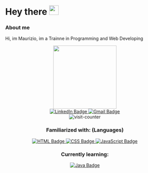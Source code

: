 # Hey there <img src="https://media.giphy.com/media/hvRJCLFzcasrR4ia7z/giphy.gif" width="30px"/>


<h3> About me </h3>
<p> Hi, im Maurizio, im a Trainne in Programming and Web Developing </p>


<div id="badges" align="center">
  
  <div id="gif-header" align="center">
  <img src="https://i.giphy.com/media/jdPMeyv9rn0hZHh8n9/giphy.webp" width="200"/>  
  </div>
  
  <a href="https://www.linkedin.com/in/mprosperini/">
    <img src="https://img.shields.io/badge/LinkedIn-blue?logo=linkedin&logoColor=white&style=for-the-badge" alt="LinkedIn Badge"/>
  </a>
  <a href="mailto:mpc7w7@gmail.com">
    <img src="https://img.shields.io/badge/Gmail-red?logo=gmail&logoColor=white&style=for-the-badge" alt="Gmail Badge"/>
  </a>
  <!-- SOON <a href="">
    <img src="https://img.shields.io/badge/Portfolio-272D2E" alt="Portfolio Badge"/>
  </a> -->
  
  <div id="counter" align="center">
  <img src="https://komarev.com/ghpvc/?username=mprosperini&style=flat-square&color=blue" alt="visit-counter"/>
  </div>
  
  
  
  <h3> Familiarized with: (Languages) </h3>
  <a href="">
    <img src="https://img.shields.io/badge/HTML-F24E29?logo=html5&logoColor=white&style=for-the-badge" alt="HTML Badge"/>
  </a>
  <a href="">
    <img src="https://img.shields.io/badge/CSS-0477BF?logo=css3&logoColor=white&style=for-the-badge" alt="CSS Badge"/>
  </a>
  <a href="">
    <img src="https://img.shields.io/badge/JavaScript-E5C731?logo=javascript&logoColor=black&style=for-the-badge" alt="JavaScript Badge"/>
  </a>
  
  
  
  
  <h3> Currently learning: </h3>
  <a href="">
    <img src="https://img.shields.io/badge/Java-D96704?logo=java&logoColor=white&style=for-the-badge" alt="Java Badge"/>
  </a>
  
</div>






